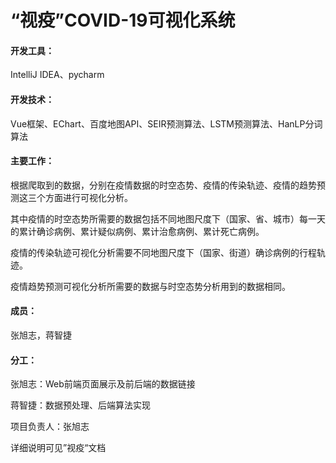 #  **“视疫”COVID-19可视化系统**

#### **开发工具**：

IntelliJ IDEA、pycharm

#### **开发技术**：

Vue框架、EChart、百度地图API、SEIR预测算法、LSTM预测算法、HanLP分词算法

#### 主要工作：

根据爬取到的数据，分别在疫情数据的时空态势、疫情的传染轨迹、疫情的趋势预测这三个方面进行可视化分析。

其中疫情的时空态势所需要的数据包括不同地图尺度下（国家、省、城市）每一天的累计确诊病例、累计疑似病例、累计治愈病例、累计死亡病例。

疫情的传染轨迹可视化分析需要不同地图尺度下（国家、街道）确诊病例的行程轨迹。

疫情趋势预测可视化分析所需要的数据与时空态势分析用到的数据相同。

#### **成员：**

张旭志，蒋智捷

#### **分工：**

张旭志：Web前端页面展示及前后端的数据链接

蒋智捷：数据预处理、后端算法实现

项目负责人：张旭志

详细说明可见”视疫“文档
